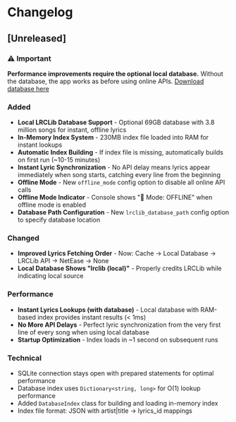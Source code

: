 ﻿# Changelog

## [Unreleased]

### ⚠️ Important
**Performance improvements require the optional local database.** Without the database, the app works as before using online APIs. [Download database here](http://minekingshosting.nl:8686/web/client/pubshares/pwC58sHnMdWyZLF4i3SDBX/browse)

### Added
- **Local LRCLib Database Support** - Optional 69GB database with 3.8 million songs for instant, offline lyrics
- **In-Memory Index System** - 230MB index file loaded into RAM for instant lookups
- **Automatic Index Building** - If index file is missing, automatically builds on first run (~10-15 minutes)
- **Instant Lyric Synchronization** - No API delay means lyrics appear immediately when song starts, catching every line from the beginning
- **Offline Mode** - New `offline_mode` config option to disable all online API calls
- **Offline Mode Indicator** - Console shows "🔌 Mode: OFFLINE" when offline mode is enabled
- **Database Path Configuration** - New `lrclib_database_path` config option to specify database location

### Changed
- **Improved Lyrics Fetching Order** - Now: Cache → Local Database → LRCLib API → NetEase → None
- **Local Database Shows "lrclib (local)"** - Properly credits LRCLib while indicating local source

### Performance
- **Instant Lyrics Lookups (with database)** - Local database with RAM-based index provides instant results (< 1ms)
- **No More API Delays** - Perfect lyric synchronization from the very first line of every song when using local database
- **Startup Optimization** - Index loads in ~1 second on subsequent runs

### Technical
- SQLite connection stays open with prepared statements for optimal performance
- Database index uses `Dictionary<string, long>` for O(1) lookup performance
- Added `DatabaseIndex` class for building and loading in-memory index
- Index file format: JSON with artist|title → lyrics_id mappings